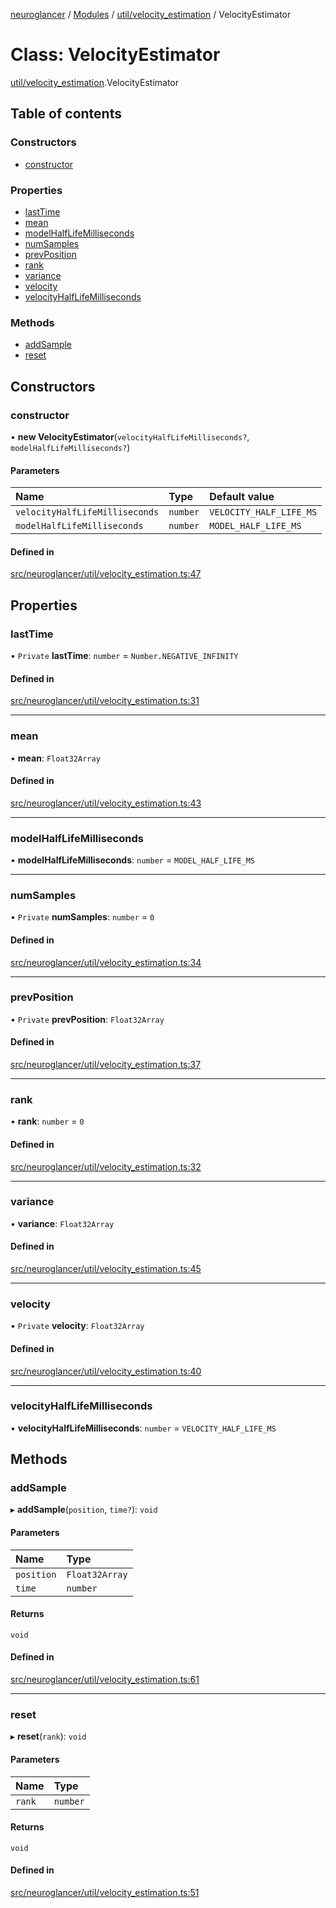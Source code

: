 [neuroglancer](../README.md) / [Modules](../modules.md) / [util/velocity\_estimation](../modules/util_velocity_estimation.md) / VelocityEstimator

# Class: VelocityEstimator

[util/velocity_estimation](../modules/util_velocity_estimation.md).VelocityEstimator

## Table of contents

### Constructors

- [constructor](util_velocity_estimation.VelocityEstimator.md#constructor)

### Properties

- [lastTime](util_velocity_estimation.VelocityEstimator.md#lasttime)
- [mean](util_velocity_estimation.VelocityEstimator.md#mean)
- [modelHalfLifeMilliseconds](util_velocity_estimation.VelocityEstimator.md#modelhalflifemilliseconds)
- [numSamples](util_velocity_estimation.VelocityEstimator.md#numsamples)
- [prevPosition](util_velocity_estimation.VelocityEstimator.md#prevposition)
- [rank](util_velocity_estimation.VelocityEstimator.md#rank)
- [variance](util_velocity_estimation.VelocityEstimator.md#variance)
- [velocity](util_velocity_estimation.VelocityEstimator.md#velocity)
- [velocityHalfLifeMilliseconds](util_velocity_estimation.VelocityEstimator.md#velocityhalflifemilliseconds)

### Methods

- [addSample](util_velocity_estimation.VelocityEstimator.md#addsample)
- [reset](util_velocity_estimation.VelocityEstimator.md#reset)

## Constructors

### constructor

• **new VelocityEstimator**(`velocityHalfLifeMilliseconds?`, `modelHalfLifeMilliseconds?`)

#### Parameters

| Name | Type | Default value |
| :------ | :------ | :------ |
| `velocityHalfLifeMilliseconds` | `number` | `VELOCITY_HALF_LIFE_MS` |
| `modelHalfLifeMilliseconds` | `number` | `MODEL_HALF_LIFE_MS` |

#### Defined in

[src/neuroglancer/util/velocity_estimation.ts:47](https://github.com/ActiveBrainAtlas2/neuroglancer/blob/1beb5d34/src/neuroglancer/util/velocity_estimation.ts#L47)

## Properties

### lastTime

• `Private` **lastTime**: `number` = `Number.NEGATIVE_INFINITY`

#### Defined in

[src/neuroglancer/util/velocity_estimation.ts:31](https://github.com/ActiveBrainAtlas2/neuroglancer/blob/1beb5d34/src/neuroglancer/util/velocity_estimation.ts#L31)

___

### mean

• **mean**: `Float32Array`

#### Defined in

[src/neuroglancer/util/velocity_estimation.ts:43](https://github.com/ActiveBrainAtlas2/neuroglancer/blob/1beb5d34/src/neuroglancer/util/velocity_estimation.ts#L43)

___

### modelHalfLifeMilliseconds

• **modelHalfLifeMilliseconds**: `number` = `MODEL_HALF_LIFE_MS`

___

### numSamples

• `Private` **numSamples**: `number` = `0`

#### Defined in

[src/neuroglancer/util/velocity_estimation.ts:34](https://github.com/ActiveBrainAtlas2/neuroglancer/blob/1beb5d34/src/neuroglancer/util/velocity_estimation.ts#L34)

___

### prevPosition

• `Private` **prevPosition**: `Float32Array`

#### Defined in

[src/neuroglancer/util/velocity_estimation.ts:37](https://github.com/ActiveBrainAtlas2/neuroglancer/blob/1beb5d34/src/neuroglancer/util/velocity_estimation.ts#L37)

___

### rank

• **rank**: `number` = `0`

#### Defined in

[src/neuroglancer/util/velocity_estimation.ts:32](https://github.com/ActiveBrainAtlas2/neuroglancer/blob/1beb5d34/src/neuroglancer/util/velocity_estimation.ts#L32)

___

### variance

• **variance**: `Float32Array`

#### Defined in

[src/neuroglancer/util/velocity_estimation.ts:45](https://github.com/ActiveBrainAtlas2/neuroglancer/blob/1beb5d34/src/neuroglancer/util/velocity_estimation.ts#L45)

___

### velocity

• `Private` **velocity**: `Float32Array`

#### Defined in

[src/neuroglancer/util/velocity_estimation.ts:40](https://github.com/ActiveBrainAtlas2/neuroglancer/blob/1beb5d34/src/neuroglancer/util/velocity_estimation.ts#L40)

___

### velocityHalfLifeMilliseconds

• **velocityHalfLifeMilliseconds**: `number` = `VELOCITY_HALF_LIFE_MS`

## Methods

### addSample

▸ **addSample**(`position`, `time?`): `void`

#### Parameters

| Name | Type |
| :------ | :------ |
| `position` | `Float32Array` |
| `time` | `number` |

#### Returns

`void`

#### Defined in

[src/neuroglancer/util/velocity_estimation.ts:61](https://github.com/ActiveBrainAtlas2/neuroglancer/blob/1beb5d34/src/neuroglancer/util/velocity_estimation.ts#L61)

___

### reset

▸ **reset**(`rank`): `void`

#### Parameters

| Name | Type |
| :------ | :------ |
| `rank` | `number` |

#### Returns

`void`

#### Defined in

[src/neuroglancer/util/velocity_estimation.ts:51](https://github.com/ActiveBrainAtlas2/neuroglancer/blob/1beb5d34/src/neuroglancer/util/velocity_estimation.ts#L51)
